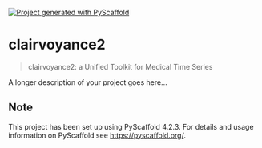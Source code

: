 <!-- These are examples of badges you might want to add to your README:
     please update the URLs accordingly

[![Built Status](https://api.cirrus-ci.com/github/<USER>/clairvoyance2.svg?branch=main)](https://cirrus-ci.com/github/<USER>/clairvoyance2)
[![ReadTheDocs](https://readthedocs.org/projects/clairvoyance2/badge/?version=latest)](https://clairvoyance2.readthedocs.io/en/stable/)
[![Coveralls](https://img.shields.io/coveralls/github/<USER>/clairvoyance2/main.svg)](https://coveralls.io/r/<USER>/clairvoyance2)
[![PyPI-Server](https://img.shields.io/pypi/v/clairvoyance2.svg)](https://pypi.org/project/clairvoyance2/)
[![Conda-Forge](https://img.shields.io/conda/vn/conda-forge/clairvoyance2.svg)](https://anaconda.org/conda-forge/clairvoyance2)
[![Monthly Downloads](https://pepy.tech/badge/clairvoyance2/month)](https://pepy.tech/project/clairvoyance2)
[![Twitter](https://img.shields.io/twitter/url/http/shields.io.svg?style=social&label=Twitter)](https://twitter.com/clairvoyance2)
-->

[![Project generated with PyScaffold](https://img.shields.io/badge/-PyScaffold-005CA0?logo=pyscaffold)](https://pyscaffold.org/)

# clairvoyance2

> clairvoyance2: a Unified Toolkit for Medical Time Series

A longer description of your project goes here...


<!-- pyscaffold-notes -->

## Note

This project has been set up using PyScaffold 4.2.3. For details and usage
information on PyScaffold see https://pyscaffold.org/.
